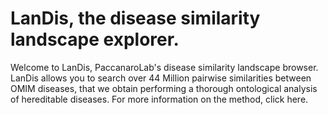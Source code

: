 # LanDis, the disease similarity landscape explorer.

Welcome to LanDis, PaccanaroLab's disease similarity landscape browser. LanDis allows you to search over 44 Million pairwise similarities between OMIM diseases, that we obtain performing a thorough ontological analysis of hereditable diseases. For more information on the method, click here. 

